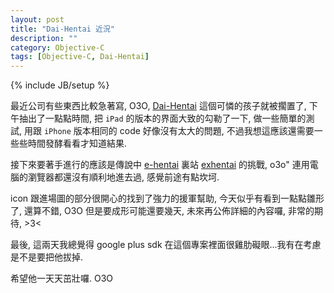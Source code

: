 ```yaml
---
layout: post
title: "Dai-Hentai 近況"
description: ""
category: Objective-C
tags: [Objective-C, Dai-Hentai]
---
```

{% include JB/setup %}

最近公司有些東西比較急著寫, O3O, [Dai-Hentai](https://github.com/DaidoujiChen/Dai-Hentai) 這個可憐的孩子就被擱置了, 下午抽出了一點點時間, 把 `iPad` 的版本的界面大致的勾勒了一下, 做一些簡單的測試, 用跟 `iPhone` 版本相同的 code 好像沒有太大的問題, 不過我想這應該還需要一些些時間發酵看看才知道結果. 

接下來要著手進行的應該是傳說中 [e-hentai](http://e-hentai.org/) 裏站 [exhentai](http://exhentai.org/) 的挑戰, o3o" 連用電腦的瀏覽器都還沒有順利地進去過, 感覺前途有點坎坷.

icon 跟進場圖的部分很開心的找到了強力的援軍幫助, 今天似乎有看到一點點雛形了, 還算不錯, O3O 但是要成形可能還要幾天, 未來再公佈詳細的內容囉, 非常的期待, >3<

最後, 這兩天我總覺得 google plus sdk 在這個專案裡面很雞肋礙眼...我有在考慮是不是要把他拔掉.

希望他一天天茁壯囉. O3O